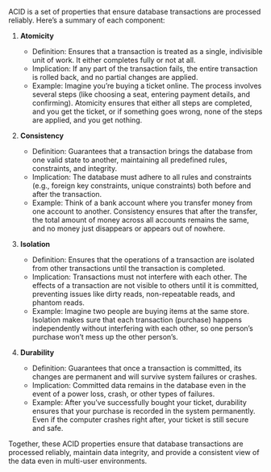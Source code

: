 ACID is a set of properties that ensure database transactions are processed reliably. Here’s a summary of each component:

1. **Atomicity**

   - Definition: Ensures that a transaction is treated as a single, indivisible unit of work. It either completes fully or not at all.
   - Implication: If any part of the transaction fails, the entire transaction is rolled back, and no partial changes are applied.
   - Example: Imagine you’re buying a ticket online. The process involves several steps (like choosing a seat, entering payment details, and confirming). Atomicity ensures that either all steps are completed, and you get the ticket, or if something goes wrong, none of the steps are applied, and you get nothing.

2. **Consistency**

   - Definition: Guarantees that a transaction brings the database from one valid state to another, maintaining all predefined rules, constraints, and integrity.
   - Implication: The database must adhere to all rules and constraints (e.g., foreign key constraints, unique constraints) both before and after the transaction.
   - Example: Think of a bank account where you transfer money from one account to another. Consistency ensures that after the transfer, the total amount of money across all accounts remains the same, and no money just disappears or appears out of nowhere.

3. **Isolation**

   - Definition: Ensures that the operations of a transaction are isolated from other transactions until the transaction is completed.
   - Implication: Transactions must not interfere with each other. The effects of a transaction are not visible to others until it is committed, preventing issues like dirty reads, non-repeatable reads, and phantom reads.
   - Example: Imagine two people are buying items at the same store. Isolation makes sure that each transaction (purchase) happens independently without interfering with each other, so one person’s purchase won’t mess up the other person’s.

4. **Durability**

   - Definition: Guarantees that once a transaction is committed, its changes are permanent and will survive system failures or crashes.
   - Implication: Committed data remains in the database even in the event of a power loss, crash, or other types of failures.
   - Example: After you’ve successfully bought your ticket, durability ensures that your purchase is recorded in the system permanently. Even if the computer crashes right after, your ticket is still secure and safe.

Together, these ACID properties ensure that database transactions are processed reliably, maintain data integrity, and provide a consistent view of the data even in multi-user environments.
